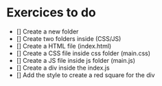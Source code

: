 # Exercices to do

- [] Create a new folder
- [] Create two folders inside (CSS/JS)
- [] Create a HTML file (index.html)
- [] Create a CSS file inside css folder (main.css)
- [] Create a JS file inside js folder (main.js)
- [] Create a div inside the index.js
- [] Add the style to create a red square for the div